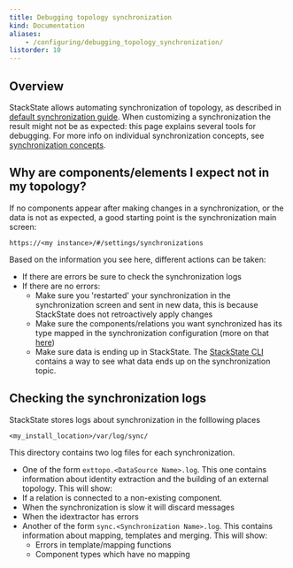 ```yaml
---
title: Debugging topology synchronization
kind: Documentation
aliases:
    - /configuring/debugging_topology_synchronization/
listorder: 10
---
```


## Overview

StackState allows automating synchronization of topology, as described in [default synchronization guide](/configure/default_topology_synchronization). When customizing a synchronization the result might not be as expected:
this page explains several tools for debugging. For more info on individual synchronization concepts, see [synchronization concepts](/configure/sync).

## Why are components/elements I expect not in my topology?

If no components appear after making changes in a synchronization, or the data is not as expected, a good starting point is the synchronization main screen:

`https://<my instance>/#/settings/synchronizations`

Based on the information you see here, different actions can be taken:

- If there are errors be sure to check the synchronization logs
- If there are no errors:
  - Make sure you 'restarted' your synchronization in the synchronization screen and sent
    in new data, this is because StackState does not retroactively apply changes
  - Make sure the components/relations you want synchronized has its type mapped in the synchronization configuration (more on that [here](/configure/default_topology_synchronization/))
  - Make sure data is ending up in StackState. The [StackState CLI](/setup/cli/) contains a way to see
    what data ends up on the synchronization topic.

## Checking the synchronization logs

StackState stores logs about synchronization in the folllowing places

`<my_install_location>/var/log/sync/`

This directory contains two log files for each synchronization.

- One of the form
`exttopo.<DataSource Name>.log`. This one contains information about identity extraction
and the building of an external topology. This will show:
 - If a relation is connected to a non-existing component.
 - When the synchronization is slow it will discard messages
 - When the idextractor has errors
- Another of the form `sync.<Synchronization Name>.log`. This contains information about
  mapping, templates and merging. This will show:
  - Errors in template/mapping functions
  - Component types which have no mapping
